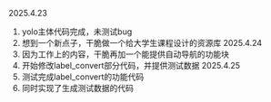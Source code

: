 2025.4.23
1. yolo主体代码完成，未测试bug
2. 想到一个新点子，干脆做一个给大学生课程设计的资源库
2025.4.24
1. 因为工作上的内容，干脆再加一个能提供自动导航的功能块
2. 开始修改label_convert部分代码，并提供测试数据
2025.4.25
1. 测试完成label_convert的功能代码
2. 同时实现了生成测试数据的代码